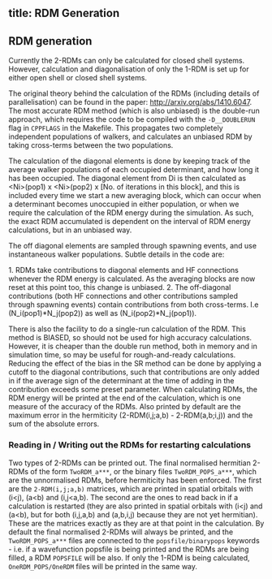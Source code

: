 title: RDM Generation 
---

## RDM generation

Currently the 2-RDMs can only be calculated for closed shell systems.
However, calculation and diagonalisation of only the 1-RDM is set up for
either open shell or closed shell systems.

The original theory behind the calculation of the RDMs (including
details of parallelisation) can be found in the paper:
<http://arxiv.org/abs/1410.6047>. The most accurate RDM method (which is
also unbiased) is the double-run approach, which requires the code to be
compiled with the `-D__DOUBLERUN` flag in `CPPFLAGS` in the Makefile.
This propagates two completely independent populations of walkers, and
calculates an unbiased RDM by taking cross-terms between the two
populations.

The calculation of the diagonal elements is done by keeping track of the
average walker populations of each occupied determinant, and how long it
has been occupied. The diagonal element from Di is then calculated as
&lt;Ni&gt;(pop1) x &lt;Ni&gt;(pop2) x \[No. of iterations in this
block\], and this is included every time we start a new averaging block,
which can occur when a determinant becomes unoccupied in either
population, or when we require the calculation of the RDM energy during
the simulation. As such, the exact RDM accumulated is dependent on the
interval of RDM energy calculations, but in an unbiased way.

The off diagonal elements are sampled through spawning events, and use
instantaneous walker populations. Subtle details in the code are:

1\. RDMs take contributions to diagonal elements and HF connections
whenever the RDM energy is calculated. As the averaging blocks are now
reset at this point too, this change is unbiased. 2. The off-diagonal
contributions (both HF connections and other contributions sampled
through spawning events) contain contributions from both cross-terms.
I.e \(N_i(pop1)*N_j(pop2)\) as well as \(N_i(pop2)*N_j(pop1)\).

There is also the facility to do a single-run calculation of the RDM.
This method is BIASED, so should not be used for high accuracy
calculations. However, it is cheaper than the double run method, both in
memory and in simulation time, so may be useful for rough-and-ready
calculations. Reducing the effect of the bias in the SR method can be
done by applying a cutoff to the diagonal contributions, such that
contributions are only added in if the average sign of the determinant
at the time of adding in the contribution exceeds some preset parameter.
When calculating RDMs, the RDM energy will be printed at the end of the
calculation, which is one measure of the accuracy of the RDMs. Also
printed by default are the maximum error in the hermiticity
(2-RDM(i,j;a,b) - 2-RDM(a,b;i,j)) and the sum of the absolute errors.

### Reading in / Writing out the RDMs for restarting calculations

Two types of 2-RDMs can be printed out. The final normalised hermitian
2-RDMs of the form `TwoRDM_a***`, or the binary files
`TwoRDM_POPS_a***`, which are the unnormalised RDMs, before hermiticity
has been enforced. The first are the `2-RDM(i,j;a,b)` matrices, which
are printed in spatial orbitals with \(i<j\), \(a<b\) and \(i,j<a,b\).
The second are the ones to read back in if a calculation is restarted
(they are also printed in spatial orbitals with \(i<j\) and \(a<b\), but
for both \(i,j,a,b\) and \(a,b,i,j\) because they are not yet
hermitian). These are the matrices exactly as they are at that point in
the calculation. By default the final normalised 2-RDMs will always be
printed, and the `TwoRDM_POPS_a***` files are connected to the
`popsfile/binarypops` keywords - i.e. if a wavefunction popsfile is
being printed and the RDMs are being filled, a RDM `POPSFILE` will be
also. If only the 1-RDM is being calculated, `OneRDM_POPS/OneRDM` files
will be printed in the same way.
